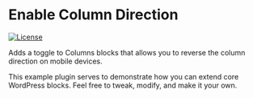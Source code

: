 # Enable Column Direction

[![License](https://img.shields.io/badge/license-GPL--2.0%2B-green.svg)](https://github.com/ndiego/enable-button-icons/blob/main/LICENSE.txt)

Adds a toggle to Columns blocks that allows you to reverse the column direction on mobile devices.

This example plugin serves to demonstrate how you can extend core WordPress blocks. Feel free to tweak, modify, and make it your own.
